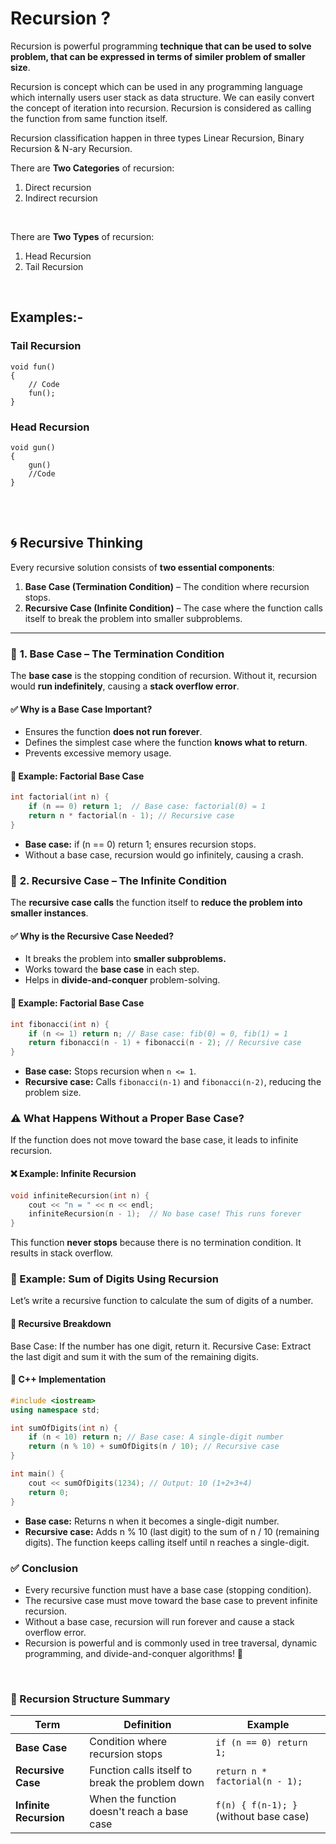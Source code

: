 # Recursion ?
Recursion is powerful programming **technique that can be used to solve problem, that can be expressed in terms of similer problem of smaller size**.

Recursion is concept which can be used in any programming language which internally users user stack as data structure. We can easily convert the concept of iteration into recursion. Recursion is considered as calling the function from same function itself.

Recursion classification happen in three types Linear Recursion, Binary Recursion & N-ary Recursion.
<br>


There are **Two Categories** of recursion:
 1. Direct recursion
 2. Indirect recursion
<br>


There are **Two Types** of recursion:
1. Head Recursion
2. Tail Recursion
<br>


## Examples:-

### Tail Recursion

```
void fun()
{
    // Code
    fun();
}
```


### Head Recursion

```
void gun()
{
    gun()
    //Code
}
```
<br>
<br>


## 🌀 Recursive Thinking

Every recursive solution consists of **two essential components**:

1. **Base Case (Termination Condition)** – The condition where recursion stops.
2. **Recursive Case (Infinite Condition)** – The case where the function calls itself to break the problem into smaller subproblems.

---

### 🔹 **1. Base Case – The Termination Condition**
The **base case** is the stopping condition of recursion. Without it, recursion would **run indefinitely**, causing a **stack overflow error**.

#### ✅ **Why is a Base Case Important?**
- Ensures the function **does not run forever**.
- Defines the simplest case where the function **knows what to return**.
- Prevents excessive memory usage.

#### 📌 **Example: Factorial Base Case**
```cpp
int factorial(int n) {
    if (n == 0) return 1;  // Base case: factorial(0) = 1
    return n * factorial(n - 1); // Recursive case
}
```

 - **Base case:** if (n == 0) return 1; ensures recursion stops.
 - Without a base case, recursion would go infinitely, causing a crash.



### 🔹 **2. Recursive Case – The Infinite Condition**
The **recursive case calls** the function itself to **reduce the problem into smaller instances**.

#### ✅ **Why is the Recursive Case Needed?**
 - It breaks the problem into **smaller subproblems.**
 - Works toward the **base case** in each step.
 - Helps in **divide-and-conquer** problem-solving.

#### 📌 **Example: Factorial Base Case**
```cpp
int fibonacci(int n) {
    if (n <= 1) return n; // Base case: fib(0) = 0, fib(1) = 1
    return fibonacci(n - 1) + fibonacci(n - 2); // Recursive case
}
```

 - **Base case:** Stops recursion when `n <= 1`.
 - **Recursive case:** Calls `fibonacci(n-1)` and `fibonacci(n-2)`, reducing the problem size.



### ⚠️ What Happens Without a Proper Base Case?
If the function does not move toward the base case, it leads to infinite recursion.

#### ❌ Example: Infinite Recursion
```cpp
void infiniteRecursion(int n) {
    cout << "n = " << n << endl;
    infiniteRecursion(n - 1);  // No base case! This runs forever
}
```

This function **never stops** because there is no termination condition.
It results in stack overflow.
<br>


### 📝 Example: Sum of Digits Using Recursion
Let’s write a recursive function to calculate the sum of digits of a number.

#### 🔹 Recursive Breakdown
Base Case: If the number has one digit, return it.
Recursive Case: Extract the last digit and sum it with the sum of the remaining digits.

#### 📌 C++ Implementation
```cpp
#include <iostream>
using namespace std;

int sumOfDigits(int n) {
    if (n < 10) return n; // Base case: A single-digit number
    return (n % 10) + sumOfDigits(n / 10); // Recursive case
}

int main() {
    cout << sumOfDigits(1234); // Output: 10 (1+2+3+4)
    return 0;
}
```

 - **Base case:** Returns n when it becomes a single-digit number.
 - **Recursive case:** Adds n % 10 (last digit) to the sum of n / 10 (remaining digits).
The function keeps calling itself until n reaches a single-digit.



### ✅ Conclusion
 - Every recursive function must have a base case (stopping condition).
 - The recursive case must move toward the base case to prevent infinite recursion.
 - Without a base case, recursion will run forever and cause a stack overflow error.
 - Recursion is powerful and is commonly used in tree traversal, dynamic programming, and divide-and-conquer algorithms! 🚀
<br>


### 📌 Recursion Structure Summary

| **Term**              | **Definition**                                    | **Example**                          |
|----------------------|------------------------------------------------|----------------------------------|
| **Base Case**        | Condition where recursion stops                 | `if (n == 0) return 1;`         |
| **Recursive Case**   | Function calls itself to break the problem down | `return n * factorial(n - 1);`  |
| **Infinite Recursion** | When the function doesn't reach a base case   | `f(n) { f(n-1); }` (without base case) |

